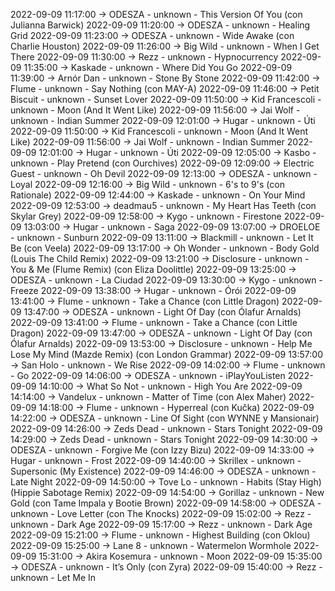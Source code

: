 2022-09-09 11:17:00 -> ODESZA - unknown - This Version Of You (con Julianna Barwick)
2022-09-09 11:20:00 -> ODESZA - unknown - Healing Grid
2022-09-09 11:23:00 -> ODESZA - unknown - Wide Awake (con Charlie Houston)
2022-09-09 11:26:00 -> Big Wild - unknown - When I Get There
2022-09-09 11:30:00 -> Rezz - unknown - Hypnocurrency
2022-09-09 11:35:00 -> Kaskade - unknown - Where Did You Go
2022-09-09 11:39:00 -> Arnór Dan - unknown - Stone By Stone
2022-09-09 11:42:00 -> Flume - unknown - Say Nothing (con MAY-A)
2022-09-09 11:46:00 -> Petit Biscuit - unknown - Sunset Lover
2022-09-09 11:50:00 -> Kid Francescoli - unknown - Moon (And It Went Like)
2022-09-09 11:56:00 -> Jai Wolf - unknown - Indian Summer
2022-09-09 12:01:00 -> Hugar - unknown - Úti
2022-09-09 11:50:00 -> Kid Francescoli - unknown - Moon (And It Went Like)
2022-09-09 11:56:00 -> Jai Wolf - unknown - Indian Summer
2022-09-09 12:01:00 -> Hugar - unknown - Úti
2022-09-09 12:05:00 -> Kasbo - unknown - Play Pretend (con Ourchives)
2022-09-09 12:09:00 -> Electric Guest - unknown - Oh Devil
2022-09-09 12:13:00 -> ODESZA - unknown - Loyal
2022-09-09 12:16:00 -> Big Wild - unknown - 6's to 9's (con Rationale)
2022-09-09 12:44:00 -> Kaskade - unknown - On Your Mind
2022-09-09 12:53:00 -> deadmau5 - unknown - My Heart Has Teeth (con Skylar Grey)
2022-09-09 12:58:00 -> Kygo - unknown - Firestone
2022-09-09 13:03:00 -> Hugar - unknown - Saga
2022-09-09 13:07:00 -> DROELOE - unknown - Sunburn
2022-09-09 13:11:00 -> Blackmill - unknown - Let It Be (con Veela)
2022-09-09 13:17:00 -> Oh Wonder - unknown - Body Gold (Louis The Child Remix)
2022-09-09 13:21:00 -> Disclosure - unknown - You & Me (Flume Remix) (con Eliza Doolittle)
2022-09-09 13:25:00 -> ODESZA - unknown - La Ciudad
2022-09-09 13:30:00 -> Kygo - unknown - Freeze
2022-09-09 13:38:00 -> Hugar - unknown - Órói
2022-09-09 13:41:00 -> Flume - unknown - Take a Chance (con Little Dragon)
2022-09-09 13:47:00 -> ODESZA - unknown - Light Of Day (con Ólafur Arnalds)
2022-09-09 13:41:00 -> Flume - unknown - Take a Chance (con Little Dragon)
2022-09-09 13:47:00 -> ODESZA - unknown - Light Of Day (con Ólafur Arnalds)
2022-09-09 13:53:00 -> Disclosure - unknown - Help Me Lose My Mind (Mazde Remix) (con London Grammar)
2022-09-09 13:57:00 -> San Holo - unknown - We Rise
2022-09-09 14:02:00 -> Flume - unknown - Go
2022-09-09 14:06:00 -> ODESZA - unknown - iPlayYouListen
2022-09-09 14:10:00 -> What So Not - unknown - High You Are
2022-09-09 14:14:00 -> Vandelux - unknown - Matter of Time (con Alex Maher)
2022-09-09 14:18:00 -> Flume - unknown - Hyperreal (con Kučka)
2022-09-09 14:22:00 -> ODESZA - unknown - Line Of Sight (con WYNNE y Mansionair)
2022-09-09 14:26:00 -> Zeds Dead - unknown - Stars Tonight
2022-09-09 14:29:00 -> Zeds Dead - unknown - Stars Tonight
2022-09-09 14:30:00 -> ODESZA - unknown - Forgive Me (con Izzy Bizu)
2022-09-09 14:33:00 -> Hugar - unknown - Frost
2022-09-09 14:40:00 -> Skrillex - unknown - Supersonic (My Existence)
2022-09-09 14:46:00 -> ODESZA - unknown - Late Night
2022-09-09 14:50:00 -> Tove Lo - unknown - Habits (Stay High) (Hippie Sabotage Remix)
2022-09-09 14:54:00 -> Gorillaz - unknown - New Gold (con Tame Impala y Bootie Brown)
2022-09-09 14:58:00 -> ODESZA - unknown - Love Letter (con The Knocks)
2022-09-09 15:02:00 -> Rezz - unknown - Dark Age
2022-09-09 15:17:00 -> Rezz - unknown - Dark Age
2022-09-09 15:21:00 -> Flume - unknown - Highest Building (con Oklou)
2022-09-09 15:25:00 -> Lane 8 - unknown - Watermelon Wormhole
2022-09-09 15:31:00 -> Akira Kosemura - unknown - Moon
2022-09-09 15:35:00 -> ODESZA - unknown - It’s Only (con Zyra)
2022-09-09 15:40:00 -> Rezz - unknown - Let Me In
